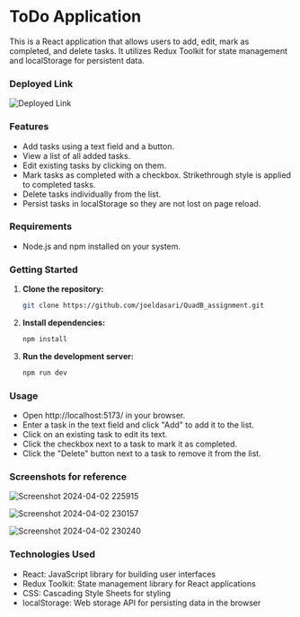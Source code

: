 # ToDo Application

This is a React application that allows users to add, edit, mark as completed, and delete tasks. It utilizes Redux Toolkit for state management and localStorage for persistent data.

### Deployed Link
![Deployed Link](https://todo-app-quadb-assignment.netlify.app/)

### Features

- Add tasks using a text field and a button.
- View a list of all added tasks.
- Edit existing tasks by clicking on them.
- Mark tasks as completed with a checkbox. Strikethrough style is applied to completed tasks.
- Delete tasks individually from the list.
- Persist tasks in localStorage so they are not lost on page reload.

### Requirements

- Node.js and npm installed on your system.

### Getting Started

1. **Clone the repository:**

   ```bash
   git clone https://github.com/joeldasari/QuadB_assignment.git

2. **Install dependencies:**
    ```bash
    npm install

3. **Run the development server:**
    ```bash
    npm run dev
    
### Usage

- Open http://localhost:5173/ in your browser.
- Enter a task in the text field and click "Add" to add it to the list.
- Click on an existing task to edit its text.
- Click the checkbox next to a task to mark it as completed.
- Click the "Delete" button next to a task to remove it from the list.

### Screenshots for reference
![Screenshot 2024-04-02 225915](https://github.com/joeldasari/QuadB_assignment/assets/85867667/c73ad1d7-cbb8-4cfd-b0b9-6d879587928e)

![Screenshot 2024-04-02 230157](https://github.com/joeldasari/QuadB_assignment/assets/85867667/7fd06fc1-2000-4183-ae4f-217ad8d11bb0)

![Screenshot 2024-04-02 230240](https://github.com/joeldasari/QuadB_assignment/assets/85867667/2793bee8-5641-47e8-826b-56ec5cea7504)


### Technologies Used

- React: JavaScript library for building user interfaces
- Redux Toolkit: State management library for React applications
- CSS: Cascading Style Sheets for styling
- localStorage: Web storage API for persisting data in the browser

